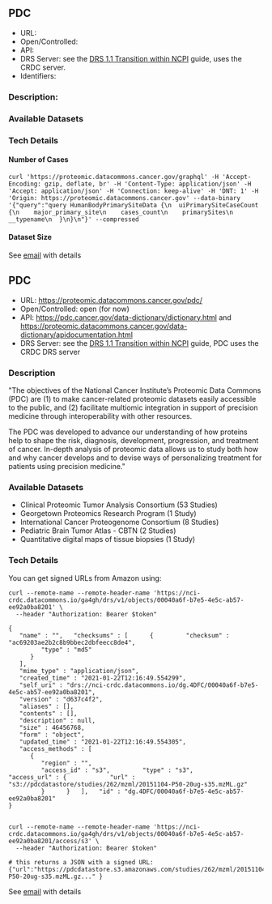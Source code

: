 ## PDC

* URL:
* Open/Controlled:
* API:
* DRS Server: see the [DRS 1.1 Transition within NCPI](https://docs.google.com/document/d/1Wf4enSGOEXD5_AE-uzLoYqjIp5MnePbZ6kYTVFp1WoM/edit#heading=h.qiwlmit3m9) guide, uses the CRDC server.
* Identifiers:

### Description:

### Available Datasets

### Tech Details

#### Number of Cases

```
curl 'https://proteomic.datacommons.cancer.gov/graphql' -H 'Accept-Encoding: gzip, deflate, br' -H 'Content-Type: application/json' -H 'Accept: application/json' -H 'Connection: keep-alive' -H 'DNT: 1' -H 'Origin: https://proteomic.datacommons.cancer.gov' --data-binary '{"query":"query HumanBodyPrimarySiteData {\n  uiPrimarySiteCaseCount {\n    major_primary_site\n    cases_count\n    primarySites\n    __typename\n  }\n}\n"}' --compressed

```

#### Dataset Size



See [email](https://mail.google.com/mail/u/3/?zx=rkmgl6cqlnby#label/0+Triage/FMfcgxwLsJtCSRXDZwbvvJGJzfJJXNWL) with details


## PDC

* URL: https://proteomic.datacommons.cancer.gov/pdc/
* Open/Controlled: open (for now)
* API: https://pdc.cancer.gov/data-dictionary/dictionary.html and https://proteomic.datacommons.cancer.gov/data-dictionary/apidocumentation.html
* DRS Server: see the [DRS 1.1 Transition within NCPI](https://docs.google.com/document/d/1Wf4enSGOEXD5_AE-uzLoYqjIp5MnePbZ6kYTVFp1WoM/edit#heading=h.qiwlmit3m9) guide, PDC uses the CRDC DRS server

### Description

"The objectives of the National Cancer Institute’s Proteomic Data Commons (PDC) are (1) to make cancer-related proteomic datasets easily accessible to the public, and (2) facilitate multiomic integration in support of precision medicine through interoperability with other resources.

The PDC was developed to advance our understanding of how proteins help to shape the risk, diagnosis, development, progression, and treatment of cancer. In-depth analysis of proteomic data allows us to study both how and why cancer develops and to devise ways of personalizing treatment for patients using precision medicine."

### Available Datasets

* Clinical Proteomic Tumor Analysis Consortium (53 Studies)
* Georgetown Proteomics Research Program (1 Study)
* International Cancer Proteogenome Consortium (8 Studies)
* Pediatric Brain Tumor Atlas - CBTN (2 Studies)
* Quantitative digital maps of tissue biopsies (1 Study)

### Tech Details

You can get signed URLs from Amazon using:

```
curl --remote-name --remote-header-name 'https://nci-crdc.datacommons.io/ga4gh/drs/v1/objects/00040a6f-b7e5-4e5c-ab57-ee92a0ba8201' \
  --header "Authorization: Bearer $token"

{
   "name" : "",   "checksums" : [      {         "checksum" : "ac69203ae2b2c8b9bbec2dbfeecc8de4",
         "type" : "md5"
      }
   ],
   "mime_type" : "application/json",
   "created_time" : "2021-01-22T12:16:49.554299",
   "self_uri" : "drs://nci-crdc.datacommons.io/dg.4DFC/00040a6f-b7e5-4e5c-ab57-ee92a0ba8201",
   "version" : "d637c4f2",
   "aliases" : [],
   "contents" : [],
   "description" : null,
   "size" : 46456768,
   "form" : "object",
   "updated_time" : "2021-01-22T12:16:49.554305",
   "access_methods" : [
      {
         "region" : "",
         "access_id" : "s3",         "type" : "s3",         "access_url" : {            "url" : "s3://pdcdatastore/studies/262/mzml/20151104-P50-20ug-s35.mzML.gz"
         }      }   ],   "id" : "dg.4DFC/00040a6f-b7e5-4e5c-ab57-ee92a0ba8201"
}


curl --remote-name --remote-header-name 'https://nci-crdc.datacommons.io/ga4gh/drs/v1/objects/00040a6f-b7e5-4e5c-ab57-ee92a0ba8201/access/s3' \
  --header "Authorization: Bearer $token"

# this returns a JSON with a signed URL:
{"url":"https://pdcdatastore.s3.amazonaws.com/studies/262/mzml/20151104-P50-20ug-s35.mzML.gz..." }

```

See [email](https://mail.google.com/mail/u/3/?zx=rkmgl6cqlnby#label/0+Triage/FMfcgxwLsJtCSRXDZwbvvJGJzfJJXNWL) with details
